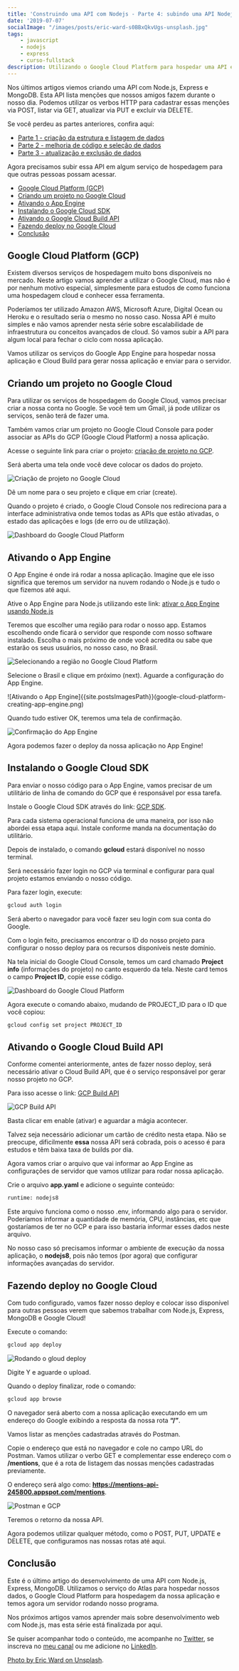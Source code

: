 ```yaml
---
title: 'Construindo uma API com Nodejs - Parte 4: subindo uma API Nodejs no Google Cloud'
date: '2019-07-07'
socialImage: "/images/posts/eric-ward-s0BBxQkvUgs-unsplash.jpg"
tags:
    - javascript
    - nodejs
    - express
    - curso-fullstack
description: Utilizando o Google Cloud Platform para hospedar uma API em Node.js, com Express e MongoDB no Atlas.
---
```

Nos últimos artigos viemos criando uma API com Node.js, Express e MongoDB. Esta API lista menções que nossos amigos fazem durante o nosso dia. Podemos utilizar os verbos HTTP para cadastrar essas menções via POST, listar via GET, atualizar via PUT e excluir via DELETE.

Se você perdeu as partes anteriores, confira aqui:

- [Parte 1 - criação da estrutura e listagem de dados](/posts/construindo-uma-api-com-node-js-parte-1-criando-e-listando-dados/)
- [Parte 2 - melhoria de código e seleção de dados](/posts/construindo-uma-api-com-node-js-parte-2-melhorando-nossa-criação-e-listagem-de-dados/)
- [Parte 3 - atualização e exclusão de dados](/posts/construindo-uma-api-com-node-js-parte-3-atualizando-e-deletando-dados/)

Agora precisamos subir essa API em algum serviço de hospedagem para que outras pessoas possam acessar.

<!-- vscode-markdown-toc -->
* [Google Cloud Platform (GCP)](#GoogleCloudPlatformGCP)
* [Criando um projeto no Google Cloud](#CriandoumprojetonoGoogleCloud)
* [Ativando o App Engine](#AtivandooAppEngine)
* [Instalando o Google Cloud SDK](#InstalandooGoogleCloudSDK)
* [Ativando o Google Cloud Build API](#AtivandooGoogleCloudBuildAPI)
* [Fazendo deploy no Google Cloud](#FazendodeploynoGoogleCloud)
* [Conclusão](#Concluso)

<!-- vscode-markdown-toc-config
	numbering=false
	autoSave=true
	/vscode-markdown-toc-config -->
<!-- /vscode-markdown-toc -->

## <a name='GoogleCloudPlatformGCP'></a>Google Cloud Platform (GCP)

Existem diversos serviços de hospedagem muito bons disponíveis no mercado. Neste artigo vamos aprender a utilizar o Google Cloud, mas não é por nenhum motivo especial, simplesmente para estudos de como funciona uma hospedagem cloud e conhecer essa ferramenta.

Poderíamos ter utilizado Amazon AWS, Microsoft Azure, Digital Ocean ou Heroku e o resultado seria o mesmo no nosso caso. Nossa API é muito simples e não vamos aprender nesta série sobre escalabilidade de infraestrutura ou conceitos avançados de cloud. Só vamos subir a API para algum local para fechar o ciclo com nossa aplicação.

Vamos utilizar os serviços do Google App Engine para hospedar nossa aplicação e Cloud Build para gerar nossa aplicação e enviar para o servidor.

## <a name='CriandoumprojetonoGoogleCloud'></a>Criando um projeto no Google Cloud

Para utilizar os serviços de hospedagem do Google Cloud, vamos precisar criar a nossa conta no Google. Se você tem um Gmail, já pode utilizar os serviços, senão terá de fazer uma.

Também vamos criar um projeto no Google Cloud Console para poder associar as APIs do GCP (Google Cloud Platform) a nossa aplicação.

Acesse o seguinte link para criar o projeto: [criação de projeto no GCP](https://console.cloud.google.com/projectcreate).

Será aberta uma tela onde você deve colocar os dados do projeto.

![Criação de projeto no Google Cloud]({{site.postsImagesPath}}google-cloud-platform-create-project.png)

Dê um nome para o seu projeto e clique em criar (create).

Quando o projeto é criado, o Google Cloud Console nos redireciona para a interface administrativa onde temos todas as APIs que estão ativadas, o estado das aplicações e logs (de erro ou de utilização).

![Dashboard do Google Cloud Platform]({{site.postsImagesPath}}google-cloud-platform-dashboard.png)

## <a name='AtivandooAppEngine'></a>Ativando o App Engine

O App Engine é onde irá rodar a nossa aplicação. Imagine que ele isso significa que teremos um servidor na nuvem rodando o Node.js e tudo o que fizemos até aqui.

Ative o App Engine para Node.js utilizando este link: [ativar o App Engine usando Node.js](https://console.cloud.google.com/appengine/create?lang=nodejs&st=true)

Teremos que escolher uma região para rodar o nosso app. Estamos escolhendo onde ficará o servidor que responde com nosso software instalado. Escolha o mais próximo de onde você acredita ou sabe que estarão os seus usuários, no nosso caso, no Brasil.

![Selecionando a região no Google Cloud Platform]({{site.postsImagesPath}}google-cloud-platform-region.png)

Selecione o Brasil e clique em próximo (next). Aguarde a configuração do App Engine.

![Ativando o App Engine]{{site.postsImagesPath}}(google-cloud-platform-creating-app-engine.png)

Quando tudo estiver OK, teremos uma tela de confirmação.

![Confirmação do App Engine]({{site.postsImagesPath}}google-cloud-platform-app-engine-ok.png)

Agora podemos fazer o deploy da nossa aplicação no App Engine!

## <a name='InstalandooGoogleCloudSDK'></a>Instalando o Google Cloud SDK

Para enviar o nosso código para o App Engine, vamos precisar de um utilitário de linha de comando do GCP que é responsável por essa tarefa. 

Instale o Google Cloud SDK através do link: [GCP SDK](https://cloud.google.com/sdk/docs/).

Para cada sistema operacional funciona de uma maneira, por isso não abordei essa etapa aqui. Instale conforme manda na documentação do utilitário.

Depois de instalado, o comando **gcloud** estará disponível no nosso terminal.

Será necessário fazer login no GCP via terminal e configurar para qual projeto estamos enviando o nosso código.

Para fazer login, execute:

```bash
gcloud auth login
```

Será aberto o navegador para você fazer seu login com sua conta do Google.

Com o login feito, precisamos encontrar o ID do nosso projeto para configurar o nosso deploy para os recursos disponíveis neste domínio.

Na tela inicial do Google Cloud Console, temos um card chamado **Project info** (informações do projeto) no canto esquerdo da tela. Neste card temos o campo **Project ID**, copie esse código.

![Dashboard do Google Cloud Platform]({{site.postsImagesPath}}google-cloud-platform-dashboard.png)

Agora execute o comando abaixo, mudando de PROJECT_ID para o ID que você copiou:

```bash
gcloud config set project PROJECT_ID
```

## <a name='AtivandooGoogleCloudBuildAPI'></a>Ativando o Google Cloud Build API

Conforme comentei anteriormente, antes de fazer nosso deploy, será necessário ativar o Cloud Build API, que é o serviço responsável por gerar nosso projeto no GCP.

Para isso acesse o link: [GCP Build API](https://console.developers.google.com/apis/library/cloudbuild.googleapis.com)

![GCP Build API]({{site.postsImagesPath}}google-cloud-platform-build-api.png)

Basta clicar em enable (ativar) e aguardar a mágia acontecer.

Talvez seja necessário adicionar um cartão de crédito nesta etapa. Não se preocupe, dificilmente **essa** nossa API será cobrada, pois o acesso é para estudos e têm baixa taxa de builds por dia.

Agora vamos criar o arquivo que vai informar ao App Engine as configurações de servidor que vamos utilizar para rodar nossa aplicação.

Crie o arquivo **app.yaml** e adicione o seguinte conteúdo:

```bash
runtime: nodejs8
```

Este arquivo funciona como o nosso .env, informando algo para o servidor. Poderíamos informar a quantidade de memória, CPU, instâncias, etc que gostaríamos de ter no GCP e para isso bastaria informar esses dados neste arquivo.

No nosso caso só precisamos informar o ambiente de execução da nossa aplicação, o **nodejs8**, pois não temos (por agora) que configurar informações avançadas do servidor.

## <a name='FazendodeploynoGoogleCloud'></a>Fazendo deploy no Google Cloud

Com tudo configurado, vamos fazer nosso deploy e colocar isso disponível para outras pessoas verem que sabemos trabalhar com Node.js, Express, MongoDB e Google Cloud!

Execute o comando:

```bash
gcloud app deploy
```

![Rodando o gloud deploy]({{site.postsImagesPath}}google-cloud-platform-app-deploy.png)

Digite Y e aguarde o upload.

Quando o deploy finalizar, rode o comando:

```bash
gcloud app browse
```

O navegador será aberto com a nossa aplicação executando em um endereço do Google exibindo a resposta da nossa rota **“/”**.

Vamos listar as menções cadastradas através do Postman.

Copie o endereço que está no navegador e cole no campo URL do Postman. Vamos utilizar o verbo GET e complementar esse endereço com o **/mentions**, que é a rota de listagem das nossas menções cadastradas previamente.

O endereço será algo como: **https://mentions-api-245800.appspot.com/mentions**.

![Postman e GCP]({{site.postsImagesPath}}postman-google-cloud-platform.png)

Teremos o retorno da nossa API.

Agora podemos utilizar qualquer método, como o POST, PUT, UPDATE e DELETE, que configuramos nas nossas rotas até aqui.

## <a name='Concluso'></a>Conclusão

Este é o último artigo do desenvolvimento de uma API com Node.js, Express, MongoDB. Utilizamos o serviço do Atlas para hospedar nossos dados, o Google Cloud Platform para hospedagem da nossa aplicação e temos agora um servidor rodando nosso programa.

Nos próximos artigos vamos aprender mais sobre desenvolvimento web com Node.js, mas esta série está finalizada por aqui.

Se quiser acompanhar todo o conteúdo, me acompanhe no [Twitter](https://twitter.com/1ilhas), se inscreva no [meu canal](https://youtube.com/ouniversodaprogramacao) ou me adicione no [LinkedIn](https://linkedin.com/in/william-oliveira).

[Photo by Eric Ward on Unsplash](https://unsplash.com/photos/s0BBxQkvUgs).